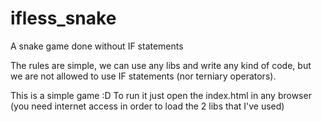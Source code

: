 # ifless_snake
A snake game done without IF statements

The rules are simple, we can use any libs and write any kind of code, but we are not allowed to use IF statements (nor terniary operators).

This is a simple game :D
To run it just open the index.html in any browser (you need internet access in order to load the 2 libs that I've used)
